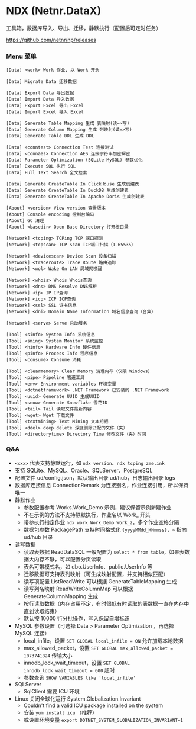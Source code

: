 # NDX (Netnr.DataX)
工具箱，数据库导入、导出、迁移，静默执行（配置后可定时任务）

https://github.com/netnr/np/releases

### Menu 菜单
```
[Data] <work> Work 作业, 以 Work 开头

[Data] Migrate Data 迁移数据

[Data] Export Data 导出数据
[Data] Import Data 导入数据
[Data] Export Excel 导出 Excel
[Data] Import Excel 导入 Excel

[Data] Generate Table Mapping 生成 表映射(读=>写)
[Data] Generate Column Mapping 生成 列映射(读=>写)
[Data] Generate Table DDL 生成 DDL

[Data] <conntest> Connection Test 连接测试
[Data] <connaes> Connection AES 连接字符串加密解密
[Data] Parameter Optimization (SQLite MySQL) 参数优化
[Data] Execute SQL 执行 SQL
[Data] Full Text Search 全文检索

[Data] Generate CreateTable In ClickHouse 生成创建表
[Data] Generate CreateTable In DuckDB 生成创建表
[Data] Generate CreateTable In Apache Doris 生成创建表

[About] <version> View version 查看版本
[About] Console encoding 控制台编码
[About] GC 清理
[About] <basedir> Open Base Directory 打开根目录

[Network] <tcping> TCPing TCP 端口探测
[Network] <tcpscan> TCP Scan TCP端口扫描（1-65535）

[Network] <devicescan> Device Scan 设备扫描
[Network] <traceroute> Trace Route 路由追踪
[Network] <wol> Wake On LAN 局域网唤醒

[Network] <whois> Whois Whois查询
[Network] <dns> DNS Resolve DNS解析
[Network] <ip> IP IP查询
[Network] <icp> ICP ICP查询
[Network] <ssl> SSL 证书信息
[Network] <dni> Domain Name Information 域名信息查询（合集）

[Network] <serve> Serve 启动服务

[Tool] <sinfo> System Info 系统信息
[Tool] <sming> System Monitor 系统监控
[Tool] <hinfo> Hardware Info 硬件信息
[Tool] <pinfo> Process Info 程序信息
[Tool] <consume> Consume 消耗

[Tool] <clearmemory> Clear Memory 清理内存（仅限 Windows）
[Tool] <pipe> Pipeline 管道工具
[Tool] <env> Environment variables 环境变量
[Tool] <dotnetframework> .NET Framework 已安装的 .NET Framework
[Tool] <uuid> Generate UUID 生成UUID
[Tool] <snow> Generate Snowflake 雪花ID
[Tool] <tail> Tail 读取文件最新内容
[Tool] <wget> Wget 下载文件
[Tool] <textmining> Text Mining 文本挖掘
[Tool] <ddel> deep delete 深度删除匹配的文件（夹）
[Tool] <directorytime> Directory Time 修改文件（夹）时间
```

### Q&A
- `<xxx>` 代表支持静默运行，如 `ndx version`、`ndx tcping zme.ink`
- 支持 SQLite、MySQL、Oracle、SQLServer、PostgreSQL
- 配置文件 ud/config.json，默认输出目录 ud/hub，日志输出目录 logs
- 数据库连接信息 ConnectionRemark 为连接别名，作业连接引用，所以保持唯一
- 静默作业
  - 参数配置参考 Works.Work_Demo 示例，建议保留示例新建作业
  - 不在示例的方法不支持静默执行，作业名以 Work_ 开头
  - 带参执行指定作业 `ndx work Work_Demo Work_2`，多个作业空格分隔
  - 数据包参数 PackagePath 支持时间格式化 `{yyyyMMdd_HHmmss}`，`~` 指向 ud/hub 目录
- 读写数据
  - 读取表数据 ReadDataSQL 一般配置为 `select * from table`，如果表数据大内存不够，可以配置分页读取
  - 表名可带模式名，如 dbo.UserInfo、public.UserInfo 等
  - 迁移数据可支持表列映射（可生成映射配置，并支持相似匹配）
  - 读写项配置 ListReadWrite 可以根据 GenerateTableMapping 生成
  - 读写列名映射 ReadWriteColumnMap 可以根据 GenerateColumnMapping 生成
  - 按行读取数据（内存占用不定，有时很低有时读取的表数据一直在内存中直到读取结束）
  - 默认按 10000 行分批操作，写入保留自增标识
- MySQL 参数设置（可选择 Data > Parameter Optimization ，再选择 MySQL 连接）
  - local_infile，设置 `SET GLOBAL local_infile = ON` 允许加载本地数据
  - max_allowed_packet，设置 `SET GLOBAL max_allowed_packet = 1073741824` 传输大小
  - innodb_lock_wait_timeout，设置 `SET GLOBAL innodb_lock_wait_timeout = 600` 超时
  - 参数查询 `SHOW VARIABLES like 'local_infile'`
- SQLServer
  - SqlClient 需要 ICU 环境
- Linux 关闭全球化运行 System.Globalization.Invariant
  - Couldn't find a valid ICU package installed on the system
  - 安装 `yum install icu` （推荐）
  - 或设置环境变量 `export DOTNET_SYSTEM_GLOBALIZATION_INVARIANT=1`